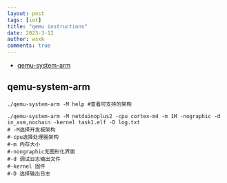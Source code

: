 ```yaml
---
layout: post
tags: [iot]
title: "qemu instructions"
date: 2023-3-12
author: wsxk
comments: true
---
```


- [qemu-system-arm](#qemu-system-arm)


## qemu-system-arm<br>

    ./qemu-system-arm -M help #查看可支持的架构
    
    ./qemu-system-arm -M netduinoplus2 -cpu cortex-m4 -m 1M -nographic -d in_asm,nochain -kernel task1.elf -D log.txt
    # -M选择开发板架构 
    #-cpu选择处理器架构 
    #-m 内存大小
    #-nongraphic无图形化界面 
    #-d 调试日志输出文件 
    #-kernel 固件 
    #-D 选择输出日志